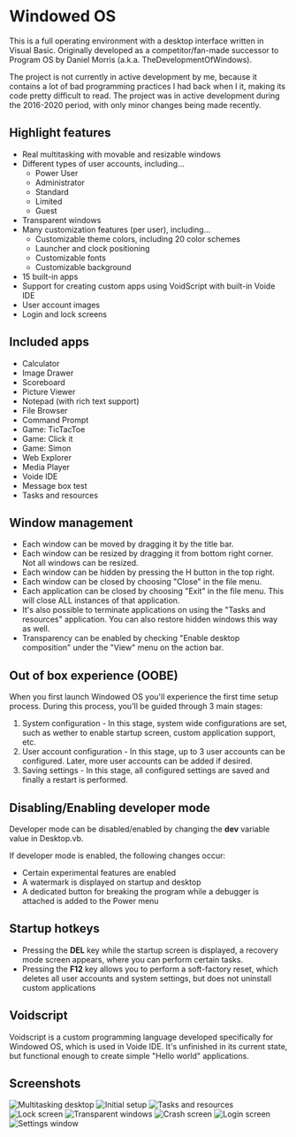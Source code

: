 # Windowed OS

This is a full operating environment with a desktop interface written in Visual Basic. Originally developed as a competitor/fan-made successor to Program OS by Daniel Morris (a.k.a. TheDevelopmentOfWindows).

The project is not currently in active development by me, because it contains a lot of bad programming practices I had back when I it, making its code pretty difficult to read. The project was in active development during the 2016-2020 period, with only minor changes being made recently.

## Highlight features

- Real multitasking with movable and resizable windows
- Different types of user accounts, including...
	- Power User
	- Administrator
	- Standard
	- Limited
	- Guest
- Transparent windows
- Many customization features (per user), including...
	- Customizable theme colors, including 20 color schemes
	- Launcher and clock positioning
	- Customizable fonts
	- Customizable background
- 15 built-in apps
- Support for creating custom apps using VoidScript with built-in Voide IDE
- User account images
- Login and lock screens

## Included apps

- Calculator
- Image Drawer
- Scoreboard
- Picture Viewer
- Notepad (with rich text support)
- File Browser
- Command Prompt
- Game: TicTacToe
- Game: Click it
- Game: Simon
- Web Explorer
- Media Player
- Voide IDE
- Message box test
- Tasks and resources

## Window management

- Each window can be moved by dragging it by the title bar.
- Each window can be resized by dragging it from bottom right corner. Not all windows can be resized.
- Each window can be hidden by pressing the H button in the top right.
- Each window can be closed by choosing "Close" in the file menu.
- Each application can be closed by choosing "Exit" in the file menu. This will close ALL instances of that application.
- It's also possible to terminate applications on using the "Tasks and resources" application. You can also restore hidden windows this way as well.
- Transparency can be enabled by checking "Enable desktop composition" under the "View" menu on the action bar.

## Out of box experience (OOBE)

When you first launch Windowed OS you'll experience the first time setup process. During this process, you'll be guided through 3 main stages:

1. System configuration - In this stage, system wide configurations are set, such as wether to enable startup screen, custom application support, etc.
2. User account configuration - In this stage, up to 3 user accounts can be configured. Later, more user accounts can be added if desired.
3. Saving settings - In this stage, all configured settings are saved and finally a restart is performed.

## Disabling/Enabling developer mode

Developer mode can be disabled/enabled by changing the **dev** variable value in Desktop.vb.

If developer mode is enabled, the following changes occur:

- Certain experimental features are enabled
- A watermark is displayed on startup and desktop
- A dedicated button for breaking the program while a debugger is attached is added to the Power menu

## Startup hotkeys

- Pressing the **DEL** key while the startup screen is displayed, a recovery mode screen appears, where you can perform certain tasks.
- Pressing the **F12** key allows you to perform a soft-factory reset, which deletes all user accounts and system settings, but does not uninstall custom applications

## Voidscript

Voidscript is a custom programming language developed specifically for Windowed OS, which is used in Voide IDE. It's unfinished in its current state, but functional enough to create simple "Hello world" applications.

## Screenshots

![Multitasking desktop](screenshots/2.png)
![Initial setup](screenshots/9.png)
![Tasks and resources](screenshots/3.png)
![Lock screen](screenshots/4.png)
![Transparent windows](screenshots/5.png)
![Crash screen](screenshots/6.png)
![Login screen](screenshots/7.png)
![Settings window](screenshots/8.png)
